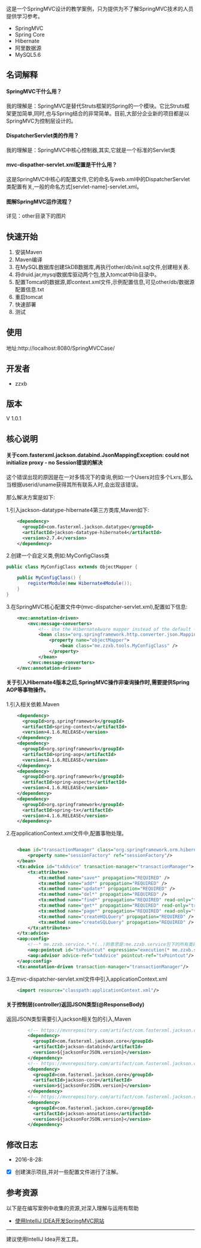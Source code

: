 这是一个SpringMVC设计的教学案例，只为提供为不了解SpringMVC技术的人员提供学习参考。
- SpringMVC
- Spring Core
- Hibernate
- 阿里数据源
- MySQL5.6

## 名词解释

#### SpringMVC干什么用？

我的理解是：SpringMVC是替代Struts框架的Spring的一个模块。它比Struts框架更加简单,同时,也与Spring结合的非常简单。目前,大部分企业新的项目都是以SpringMVC为控制层设计的。<br/>

#### DispatcherServlet类的作用？

我的理解是：SpringMVC中核心控制器,其实,它就是一个标准的Servlet类<br/>

#### mvc-dispather-servlet.xml配置是干什么用？

这是SpringMVC中核心的配置文件,它的命名与web.xml中的DispatcherServlet类配置有关,一般的命名方式[servlet-name]-servlet.xml。<br/>


#### 图解SpringMVC运作流程？

详见：other目录下的图片


## 快速开始
1. 安装Maven
2. Maven编译
3. 在MySQL数据库创建SkDB数据库,再执行other/db/init.sql文件,创建相关表.
4. 将druid.jar,mysql数据库驱动两个包,放入tomcat中lib目录中。
5. 配置Tomcat的数据源,即context.xml文件,示例配置信息,可见other/db/数据源配置信息.txt
6. 重启tomcat
7. 快速部署
8. 测试

## 使用
地址:http://localhost:8080/SpringMVCCase/ <br/>

## 开发者

- zzxb


## 版本

V 1.0.1

## 核心说明

#### 关于com.fasterxml.jackson.databind.JsonMappingException: could not initialize proxy - no Session错误的解决

这个错误出现的原因是在一对多情况下的查询,例如:一个Users对应多个Lxrs,那么当根据userid/uname获得其所有联系人时,会出现该错误。<br/>

那么解决方案是如下:

1.引入jackson-datatype-hibernate4第三方类库,Maven如下:<br/>

```xml
    <dependency>
      <groupId>com.fasterxml.jackson.datatype</groupId>
      <artifactId>jackson-datatype-hibernate4</artifactId>
      <version>2.7.4</version>
    </dependency>
```

2.创建一个自定义类,例如:MyConfigClass类<br/>

```java
public class MyConfigClass extends ObjectMapper {

    public MyConfigClass() {
        registerModule(new Hibernate4Module());
    }
}
```

3.在SpringMVC核心配置文件中(mvc-dispatcher-servlet.xml),配置如下信息:<br/>

```xml
    <mvc:annotation-driven>
        <mvc:message-converters>
            <!-- Use the HibernateAware mapper instead of the default -->
            <bean class="org.springframework.http.converter.json.MappingJackson2HttpMessageConverter">
                <property name="objectMapper">
                    <bean class="me.zzxb.tools.MyConfigClass" />
                </property>
            </bean>
        </mvc:message-converters>
    </mvc:annotation-driven>
```

#### 关于引入Hibernate4版本之后,SpringMVC操作非查询操作时,需要提供Spring AOP等事物操作。<br/>

1.引入相关依赖.Maven<br/>

```xml
    <dependency>
      <groupId>org.springframework</groupId>
      <artifactId>spring-context</artifactId>
      <version>4.1.6.RELEASE</version>
    </dependency>
    <dependency>
      <groupId>org.springframework</groupId>
      <artifactId>spring-aop</artifactId>
      <version>4.1.6.RELEASE</version>
    </dependency>
    <dependency>
      <groupId>org.springframework</groupId>
      <artifactId>spring-aspects</artifactId>
      <version>4.1.6.RELEASE</version>
    </dependency>
    <dependency>
      <groupId>org.springframework</groupId>
      <artifactId>spring-tx</artifactId>
      <version>4.1.6.RELEASE</version>
    </dependency>
```
2.在applicationContext.xml文件中,配置事物处理。<br/>

```xml

    <bean id="transactionManager" class="org.springframework.orm.hibernate4.HibernateTransactionManager">
        <property name="sessionFactory" ref="sessionFactory"/>
    </bean>
    <tx:advice id="txAdvice" transaction-manager="transactionManager">
        <tx:attributes>
            <tx:method name="save*" propagation="REQUIRED" />
            <tx:method name="add*" propagation="REQUIRED" />
            <tx:method name="update*" propagation="REQUIRED" />
            <tx:method name="del*" propagation="REQUIRED" />
            <tx:method name="find*" propagation="REQUIRED" read-only="true" />
            <tx:method name="get*" propagation="REQUIRED" read-only="true" />
            <tx:method name="page*" propagation="REQUIRED" read-only="true" />
            <tx:method name="createHQLQuery" propagation="REQUIRED" />
            <tx:method name="createSQLQuery" propagation="REQUIRED" />
        </tx:attributes>
    </tx:advice>
    <aop:config>
        <!--* me.zzxb.service.*.*(..)的意思是:me.zzxb.service包下的所有类的所有方法-->
        <aop:pointcut id="txPointcut" expression="execution(* me.zzxb.service.*.*(..))" />
        <aop:advisor advice-ref="txAdvice" pointcut-ref="txPointcut"/>
    </aop:config>
    <tx:annotation-driven transaction-manager="transactionManager"/>

```

3.在mvc-dispatcher-servlet.xml文件中引入applicationContext.xml<br/>

```xml
    <import resource="classpath:applicationContext.xml"/>
```

#### 关于控制层(controller)返回JSON类型(@ResponseBody)

返回JSON类型需要引入jackson相关包的引入,Maven

```xml
        <!-- https://mvnrepository.com/artifact/com.fasterxml.jackson.core/jackson-databind -->
        <dependency>
          <groupId>com.fasterxml.jackson.core</groupId>
          <artifactId>jackson-databind</artifactId>
          <version>${jacksonForJSON.version}</version>
        </dependency>
        <!-- https://mvnrepository.com/artifact/com.fasterxml.jackson.core/jackson-core -->
        <dependency>
          <groupId>com.fasterxml.jackson.core</groupId>
          <artifactId>jackson-core</artifactId>
          <version>${jacksonForJSON.version}</version>
        </dependency>
        <!-- https://mvnrepository.com/artifact/com.fasterxml.jackson.core/jackson-annotations -->
        <dependency>
          <groupId>com.fasterxml.jackson.core</groupId>
          <artifactId>jackson-annotations</artifactId>
          <version>${jacksonForJSON.version}</version>
        </dependency>
```



## 修改日志
- 2016-8-28:
- [x] 创建演示项目,并对一些配置文件进行了注解。

## 参考资源
以下是在编写案例中收集的资源,对深入理解与运用有帮助

- [使用IntelliJ IDEA开发SpringMVC网站](http://my.oschina.net/gaussik/blog/385697)


------
建议使用IntelliJ Idea开发工具。


